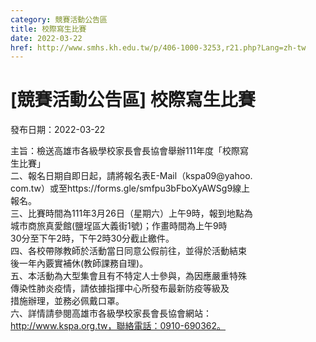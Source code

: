 ```yaml
---
category: 競賽活動公告區
title: 校際寫生比賽
date: 2022-03-22
href: http://www.smhs.kh.edu.tw/p/406-1000-3253,r21.php?Lang=zh-tw
---
```


# [競賽活動公告區] 校際寫生比賽

發布日期：2022-03-22

主旨：檢送高雄市各級學校家長會長協會舉辦111年度「校際寫  
生比賽」  
二、報名日期自即日起，請將報名表E-Mail（kspa09@yahoo.  
com.tw）或至https://forms.gle/smfpu3bFboXyAWSg9線上  
報名。  
三、比賽時間為111年3月26日（星期六）上午9時，報到地點為  
城市商旅真愛館(鹽埕區大義街1號)；作畫時間為上午9時  
30分至下午2時，下午2時30分截止繳件。  
四、各校帶隊教師於活動當日同意公假前往，並得於活動結束  
後一年內覈實補休(教師課務自理)。  
五、本活動為大型集會且有不特定人士參與，為因應嚴重特殊  
傳染性肺炎疫情，請依據指揮中心所發布最新防疫等級及  
措施辦理，並務必佩戴口罩。  
六、詳情請參閱高雄市各級學校家長會長協會網站：  
http://www.kspa.org.tw，聯絡電話：0910-690362。

